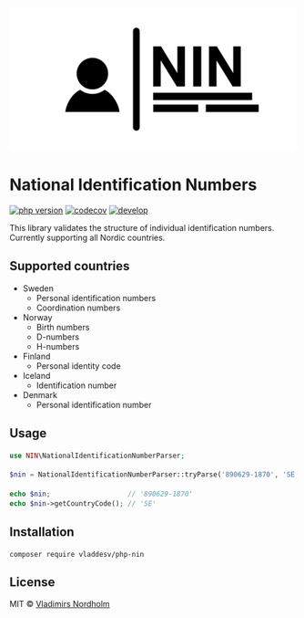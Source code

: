 ![logo](https://github.com/vladdeSV/php-nin/raw/develop/resources/logo-transparent.png)

# National Identification Numbers
[![php version](https://img.shields.io/badge/php-%3E%3D7.2-8892BF.svg?logo=php)](https://github.com/vladdeSV/php-nin/blob/develop/composer.json)
[![codecov](https://codecov.io/gh/vladdeSV/php-nin/branch/develop/graph/badge.svg)](https://codecov.io/gh/vladdeSV/php-nin)
[![develop](https://github.com/vladdeSV/php-nin/workflows/develop/badge.svg?branch=develop)](https://github.com/vladdeSV/php-nin/actions?query=workflow%3Adevelop)

This library validates the structure of individual identification numbers. Currently supporting all Nordic countries.

## Supported countries
* Sweden
  * Personal identification numbers
  * Coordination numbers
* Norway
  * Birth numbers
  * D-numbers
  * H-numbers
* Finland
  * Personal identity code
* Iceland
  * Identification number
* Denmark
  * Personal identification number

## Usage

```php
use NIN\NationalIdentificationNumberParser;

$nin = NationalIdentificationNumberParser::tryParse('890629-1870', 'SE');

echo $nin;                   // '890629-1870'
echo $nin->getCountryCode(); // 'SE'
```

## Installation

```
composer require vladdesv/php-nin
```

## License
MIT © [Vladimirs Nordholm](https://github.com/vladdeSV)

